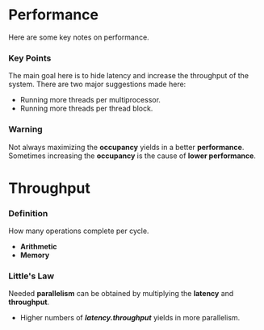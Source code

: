 # Performance
Here are some key notes on performance.

### Key Points
The main goal here is to hide latency and increase the throughput of the system. There are two major suggestions made here:

*   Running more threads per multiprocessor.
*   Running more threads per thread block.

### Warning
Not always maximizing the **occupancy** yields in a better **performance**. Sometimes increasing the **occupancy** is the cause of **lower performance**.

# Throughput

### Definition
How many operations complete per cycle.
*   **Arithmetic**
*   **Memory**

### Little's Law
Needed **parallelism** can be obtained by multiplying the **latency** and **throughput**.
*   Higher numbers of ***latency.throughput*** yields in more parallelism.
